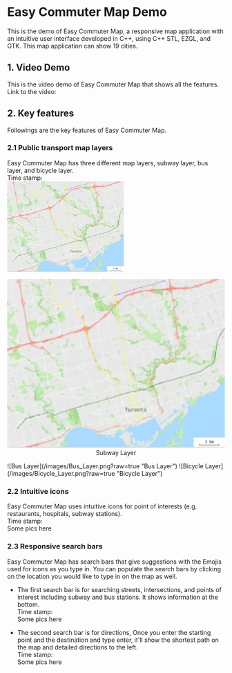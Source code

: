 # Easy Commuter Map Demo
This is the demo of Easy Commuter Map, a responsive map application with an intuitive user interface developed in C++,
using C++ STL, EZGL, and GTK. This map application can show 19 cities.

## 1. Video Demo
This is the video demo of Easy Commuter Map that shows all the features.  
Link to the video: 

## 2. Key features
Followings are the key features of Easy Commuter Map.

### 2.1 Public transport map layers
Easy Commuter Map has three different map layers, subway layer, bus layer, and bicycle layer.  
Time stamp:  
![Subway Layer](/images/Subway_Layer.png?raw=true "Subway Layer")
<p align = "center">  
    <img src = "/images/Subway_Layer.png" alt = "Subway Layer" title = "Subway Layer" style="width:800px;height:auto;">  
    Subway Layer
<p>
![Bus Layer](/images/Bus_Layer.png?raw=true "Bus Layer")  
![Bicycle Layer](/images/Bicycle_Layer.png?raw=true "Bicycle Layer")  

### 2.2 Intuitive icons
Easy Commuter Map uses intuitive icons for point of interests (e.g. restaurants, hospitals, subway stations).  
Time stamp:  
Some pics here

### 2.3 Responsive search bars
Easy Commuter Map has search bars that give suggestions with the Emojis used for icons as you type in. You can populate the search bars by clicking on the location you would like to type in on the map as well.
+ The first search bar is for searching streets, intersections, and points of interest including subway and bus stations. It shows information at the bottom.  
Time stamp:  
Some pics here

+ The second search bar is for directions, Once you enter the starting point and the destination and type enter, it'll show the shortest path on the map and detailed directions to the left.  
Time stamp:  
Some pics here
